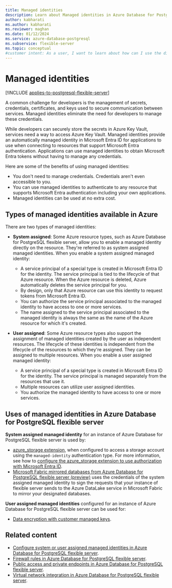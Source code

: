 ```yaml
---
title: Managed identities
description: Learn about Managed identities in Azure Database for PostgreSQL flexible server.
author: kabharati
ms.author: kabharati
ms.reviewer: maghan
ms.date: 01/12/2024
ms.service: azure-database-postgresql
ms.subservice: flexible-server
ms.topic: conceptual
#customer intent: As a user, I want to learn about how can I use the different types of managed identities in an Azure Database for PostgreSQL flexible server.
---
```


# Managed identities

[!INCLUDE [applies-to-postgresql-flexible-server](~/reusable-content/ce-skilling/azure/includes/postgresql/includes/applies-to-postgresql-flexible-server.md)]

A common challenge for developers is the management of secrets, credentials, certificates, and keys used to secure communication between services. Managed identities eliminate the need for developers to manage these credentials.

While developers can securely store the secrets in Azure Key Vault, services need a way to access Azure Key Vault. Managed identities provide an automatically managed identity in Microsoft Entra ID for applications to use when connecting to resources that support Microsoft Entra authentication. Applications can use managed identities to obtain Microsoft Entra tokens without having to manage any credentials.

Here are some of the benefits of using managed identities:

- You don't need to manage credentials. Credentials aren't even accessible to you.
- You can use managed identities to authenticate to any resource that supports Microsoft Entra authentication including your own applications.
- Managed identities can be used at no extra cost.

## Types of managed identities available in Azure

There are two types of managed identities:

- **System assigned**: Some Azure resource types, such as Azure Database for PostgreSQL flexible server, allow you to enable a managed identity directly on the resource. They're referred to as system assigned managed identities. When you enable a system assigned managed identity: 
    - A service principal of a special type is created in Microsoft Entra ID for the identity. The service principal is tied to the lifecycle of that Azure resource. When the Azure resource is deleted, Azure automatically deletes the service principal for you.
    - By design, only that Azure resource can use this identity to request tokens from Microsoft Entra ID.
    - You can authorize the service principal associated to the managed identity to have access to one or more services.
    - The name assigned to the service principal associated to the managed identity is always the same as the name of the Azure resource for which it's created.    

- **User assigned**: Some Azure resource types also support the assignment of managed identities created by the user as independent resources. The lifecycle of these identities is independent from the lifecycle of the resources to which they're assigned. They can be assigned to multiple resources. When you enable a user assigned managed identity:
    - A service principal of a special type is created in Microsoft Entra ID for the identity. The service principal is managed separately from the resources that use it. 
    - Multiple resources can utilize user assigned identities.
    - You authorize the managed identity to have access to one or more services.

## Uses of managed identities in Azure Database for PostgreSQL flexible server

**System assigned managed identity** for an instance of Azure Database for PostgreSQL flexible server is used by:

- [azure_storage extension](concepts-storage-extension.md), when configured to access a storage account using the `managed-identity` authentication type. For more information, see how to [configure the azure_storage extension to use authorization with Microsoft Entra ID](how-to-use-pg-azure-storage.md#to-use-authorization-with-microsoft-entra-id).
- [Microsoft Fabric mirrored databases from Azure Database for PostgreSQL flexible server (preview)](https://techcommunity.microsoft.com/blog/adforpostgresql/mirroring-azure-database-for-postgresql-flexible-server-in-microsoft-fabric---pr/4251876) uses the credentials of the system assigned managed identity to sign the requests that your instance of flexible server sends to the Azure DataLake service in Microsoft Fabric to mirror your designated databases.

**User assigned managed identities** configured for an instance of Azure Database for PostgreSQL flexible server can be used for:

- [Data encryption with customer managed keys](concepts-data-encryption.md).

## Related content

- [Configure system or user assigned managed identities in Azure Database for PostgreSQL flexible server](how-to-configure-managed-identities.md).
- [Firewall rules in Azure Database for PostgreSQL flexible server](concepts-firewall-rules.md).
- [Public access and private endpoints in Azure Database for PostgreSQL flexible server](concepts-networking-public.md).
- [Virtual network integration in Azure Database for PostgreSQL flexible server](concepts-networking-private.md).
